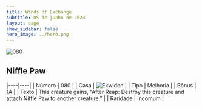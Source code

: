 ```yaml
---
title: Winds of Exchange
subtitle: 05 de junho de 2023
layout: page
show_sidebar: false
hero_image: ../hero.png
---
```


![080](https://mastervault-storage-prod.s3.amazonaws.com/media/card_front/en/600_080_c4b10d4ba8fd_en.png)


## Niffle Paw

|----|----|
| Número | 080 |
| Casa | ![Ekwidon](https://archonarcana.com/images/thumb/3/31/Ekwidon.png/25px-Ekwidon.png "Ekwidon") |
| Tipo | Melhoria |
| Bônus | 1A |
| Texto | This creature gains, “After Reap: Destroy this creature and attach Niffle Paw to another creature.” |
| Raridade | Incomum |
